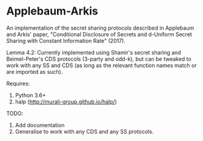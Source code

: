 # Applebaum-Arkis
An implementation of the secret sharing protocols described in Applebaum and Arkis' paper, "Conditional Disclosure of Secrets and d-Uniform Secret Sharing with Constant Information Rate" (2017). 

Lemma 4.2: Currently implemented using Shamir's secret sharing and Beimel-Peter's CDS protocols (3-party and odd-k), but can be tweaked to work with any SS and CDS (as long as the relevant function names match or are imported as such).

Requires: 
1. Python 3.6+
2. halp (http://murali-group.github.io/halp/)

TODO:
1. Add documentation
2. Generalise to work with any CDS and any SS protocols.
